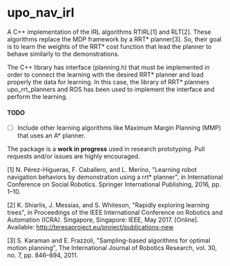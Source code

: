 # upo_nav_irl
A C++ implementation of the IRL algorithms RTIRL[1] and RLT[2]. These algorithms replace the MDP framework by a RRT* planner[3]. So, their goal is to learn the weights of the RRT* cost function that lead the planner to behave similarly to the demonstrations.

The C++ library has interface (planning.h) that must be implemented in order to connect the learning with the desired RRT* planner and load properly the data for learning.
In this case, the library of RRT* planners upo_rrt_planners and ROS has been used to implement the interface and perform the learning.

#### TODO
- [ ] Include other learning algorithms like Maximum Margin Planning (MMP) that uses an A* planner. 


The package is a **work in progress** used in research prototyping. Pull requests and/or issues are highly encouraged.


[1] N. Pérez-Higueras, F. Caballero, and L. Merino, "Learning robot navigation behaviors by demonstration using a rrt* planner", in International Conference on Social Robotics. Springer International Publishing, 2016, pp. 1–10.

[2] K. Shiarlis, J. Messias, and S. Whiteson, "Rapidly exploring learning trees", in Proceedings of the IEEE International Conference on Robotics and Automation (ICRA). Singapore, Singapore: IEEE, May 2017. [Online]. Available: http://teresaproject.eu/project/publications-new

[3] S. Karaman and E. Frazzoli, "Sampling-based algorithms for optimal motion planning", The International Journal of Robotics Research, vol. 30, no. 7, pp. 846–894, 2011.
